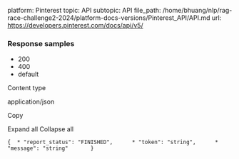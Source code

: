 platform: Pinterest
topic: API
subtopic: API
file_path: /home/bhuang/nlp/rag-race-challenge2-2024/platform-docs-versions/Pinterest_API/API.md
url: https://developers.pinterest.com/docs/api/v5/

### Response samples

* 200
* 400
* default

Content type

application/json

Copy

Expand all Collapse all

`{  * "report_status": "FINISHED",      * "token": "string",      * "message": "string"       }`